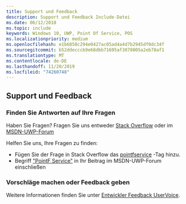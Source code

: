 ```yaml
---
title: Support und Feedback
description: Support und Feedback Include-Datei
ms.date: 06/12/2018
ms.topic: include
keywords: Windows 10, UWP, Point Of Service, POS
ms.localizationpriority: medium
ms.openlocfilehash: e1b6850c294e0427ac05ad4a4d7b2945df0dc34f
ms.sourcegitcommit: b52ddecccb9e68dbb71695af3078005a2eb78af1
ms.translationtype: MT
ms.contentlocale: de-DE
ms.lasthandoff: 11/20/2019
ms.locfileid: "74260748"
---
```

## <a name="support-and-feedback"></a>Support und Feedback

### <a name="find-answers-to-your-questions"></a>Finden Sie Antworten auf Ihre Fragen

Haben Sie Fragen? Fragen Sie uns entweder [Stack Overflow](https://stackoverflow.com/questions/tagged/pointofservice) oder im [MSDN-UWP-Forum](https://social.msdn.microsoft.com/Forums/en-US/home?forum=wpdevelop&filter=alltypes&sort=relevancedesc&searchTerm=%5Bpointofservice%5D)

Helfen Sie uns, Ihre Fragen zu finden:
- Fügen Sie der Frage in Stack Overflow das [pointfservice](https://stackoverflow.com/questions/tagged/pointofservice) -Tag hinzu. 
- Begriff ["PointF Service"](https://social.msdn.microsoft.com/Forums/en-US/home?forum=wpdevelop&filter=alltypes&sort=relevancedesc&searchTerm=%5Bpointofservice%5D) in Ihr Beitrag im MSDN-UWP-Forum einschließen

### <a name="make-feature-suggestions-or-give-feedback"></a>Vorschläge machen oder Feedback geben
Weitere Informationen finden Sie unter [Entwickler Feedback UserVoice](https://wpdev.uservoice.com/forums/110705-universal-windows-platform?category_id=202594).